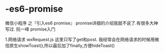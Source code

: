 # -es6-promise
微信小程序 之『引入es6 promise』
promise详细的介绍我就不说了.有很多大神写过. 
阮一峰 promise入门


1.网络请求 wxRequest.js 
这里只写了get和post. 
我经常会在网络请求的时候用微信原生showToast(),所以最后加了finally,方便hideToast()


